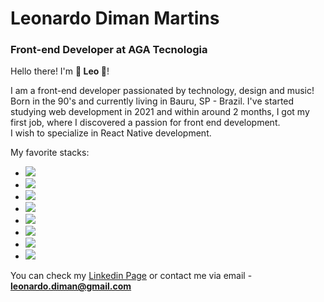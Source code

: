 <h1>Leonardo Diman Martins</h1> 
<h3>Front-end Developer at <strong>AGA Tecnologia</strong></h3>

Hello there! I'm <strong>:space_invader: Leo :space_invader:</strong>!

I am a front-end developer passionated by technology, design and music! Born in the 90's and currently living in Bauru, SP - Brazil. I've started studying web development in 2021 and within around 2 months, I got my first job, where I discovered a passion for front end development. 
<br>
I wish to specialize in React Native development.

My favorite stacks:

* <img src="https://img.shields.io/badge/React.js-61DAFB?logo=react&logoColor=white&style=flat" />
* <img src="https://img.shields.io/badge/Vue.js-4FC08D?logo=vue.js&logoColor=white&style=flat" />
* <img src="https://img.shields.io/badge/Node.js-339933?logo=node.js&logoColor=white&style=flat" />
* <img src="https://img.shields.io/badge/TailwindCSS-06B6D4?logo=tailwindcss&logoColor=white&style=flat" />
* <img src="https://img.shields.io/badge/BootstrapCSS-7952B3?logo=bootstrap&logoColor=white&style=flat" />
* <img src="https://img.shields.io/badge/JavaScript-F7DF1E?logo=javascript&logoColor=white&style=flat" />
* <img src="https://img.shields.io/badge/Laravel-FF2D20?logo=laravel&logoColor=white&style=flat" />
* <img src="https://img.shields.io/badge/React Native-61DAFB?logo=react&logoColor=white&style=flat" />


You can check my <a href="https://www.linkedin.com/in/leonardodiman/" target="_blank">Linkedin Page</a> or contact me via email - <strong>leonardo.diman@gmail.com</strong>
